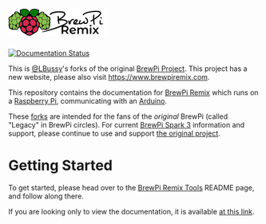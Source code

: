# <a name="top"></a>![BrewPi Legacy Remix Logo](https://raw.githubusercontent.com/brewpi-remix/brewpi-www-rmx/master/images/brewpi_logo.png)

[![Documentation Status](https://readthedocs.org/projects/brewpi-userdocs-rmx/badge/?version=latest)](https://docs.brewpiremix.com/en/latest/?badge=latest)

This is [@LBussy](https://github.com/lbussy)'s forks of the original [BrewPi Project](https://github.com/BrewPi).  This project has a new website, please also visit https://www.brewpiremix.com.

This repository contains the documentation for [BrewPi Remix](https://www.brewpiremix.com) which runs on a [Raspberry Pi](https://www.raspberrypi.org/), communicating with an [Arduino](https://www.arduino.cc/en/guide/introduction).  

These [forks](https://en.wikipedia.org/wiki/Fork_(software_development)) are intended for the fans of the *original* BrewPi (called "Legacy" in BrewPi circles).  For current [BrewPi Spark 3](https://www.brewpi.com/) information and support, please continue to use and support [the original project](https://github.com/BrewPi).

# Getting Started

To get started, please head over to the [BrewPi Remix Tools](https://github.com/brewpi-remix/brewpi-tools-rmx/blob/master/README.md) README page, and follow along there.

If you are looking only to view the documentation, it is available [at this link](https://docs.brewpiremix.com).
